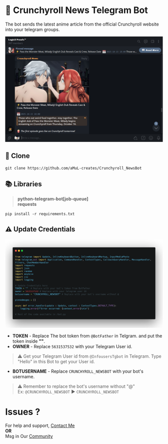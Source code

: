 # 🥐 Crunchyroll News Telegram Bot
The bot sends the latest anime article from the official Crunchyroll website into your telegram groups.

![News_Sample_Image](/images/News_sample.PNG)
## 🤖 Clone 
```
git clone https://github.com/aMuL-creates/Crunchyroll_NewsBot
```
## 📚 Libraries
><b>python-telegram-bot[job-queue]</b><br>
><b>requests</b>

```
pip install -r requirements.txt
```

## ⚠ Update Credentials
![Credential_Part_code_image](/images/Credential_part_code.png)
 * <b>TOKEN</b> - Replace The bot token from <code>@BotFather</code> in Telgram. and put the token inside **""**.
 * <b>OWNER</b> - Replace <code>5631537532</code> with your Telegram User id.<br>
 >⚠ Get your Telegram User id from <code>@InfousersTgbot</code> in Telegram. Type "Hello" in this Bot to get your User id.
 * <b>BOTUSERNAME</b> - Replace <code>CRUNCHYROLL_NEWSBOT</code> with your bot's username.
 >⚠ Remember to replace the bot's username without "@"<br>
 >Ex: <code>@CRUNCHYROLL_NEWSBOT</code> ▶ <code>CRUNCHYROLL_NEWSBOT</code>

# Issues ?
For help and support, [Contact Me](htps://t.me/amitispro)
<br>
<b>OR</b>
<br>
Msg in Our [Community](https://t.me/+p8ZIdF9xfoBhYTk9)
